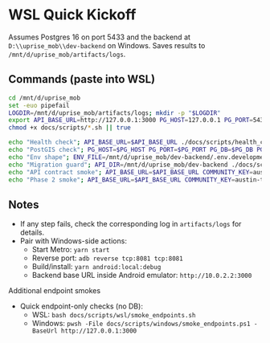 # WSL Quick Kickoff

Assumes Postgres 16 on port 5433 and the backend at `D:\\uprise_mob\\dev-backend` on Windows.
Saves results to `/mnt/d/uprise_mob/artifacts/logs`.

## Commands (paste into WSL)
```bash
cd /mnt/d/uprise_mob
set -euo pipefail
LOGDIR=/mnt/d/uprise_mob/artifacts/logs; mkdir -p "$LOGDIR"
export API_BASE_URL=http://127.0.0.1:3000 PG_HOST=127.0.0.1 PG_PORT=5433 PG_DB=uprise_dev PG_USER=uprise
chmod +x docs/scripts/*.sh || true

echo "Health check"; API_BASE_URL=$API_BASE_URL ./docs/scripts/health_checks.sh 2>&1 | tee "$LOGDIR/health_checks_wsl.log"
echo "PostGIS check"; PG_HOST=$PG_HOST PG_PORT=$PG_PORT PG_DB=$PG_DB PG_USER=$PG_USER ./docs/scripts/psql_postgis_check.sh 2>&1 | tee "$LOGDIR/psql_postgis_check_wsl.log"
echo "Env shape"; ENV_FILE=/mnt/d/uprise_mob/dev-backend/.env.development.local ./docs/scripts/env_shape_check.sh 2>&1 | tee "$LOGDIR/env_shape_check_wsl.log" || true
echo "Migration guard"; API_DIR=/mnt/d/uprise_mob/dev-backend ./docs/scripts/migration_guard.sh 2>&1 | tee "$LOGDIR/migration_guard_wsl.log"
echo "API contract smoke"; API_BASE_URL=$API_BASE_URL COMMUNITY_KEY=austin-texas-hip-hop ./docs/scripts/api_contract_check.sh 2>&1 | tee "$LOGDIR/api_contract_check_wsl.log" || true
echo "Phase 2 smoke"; API_BASE_URL=$API_BASE_URL COMMUNITY_KEY=austin-texas-hip-hop ./docs/scripts/phase2_smoke.sh 2>&1 | tee "$LOGDIR/phase2_smoke_wsl.log"
```

## Notes
- If any step fails, check the corresponding log in `artifacts/logs` for details.
- Pair with Windows-side actions:
  - Start Metro: `yarn start`
  - Reverse port: `adb reverse tcp:8081 tcp:8081`
  - Build/install: `yarn android:local:debug`
  - Backend base URL inside Android emulator: `http://10.0.2.2:3000`

Additional endpoint smokes
- Quick endpoint-only checks (no DB):
  - WSL: `bash docs/scripts/wsl/smoke_endpoints.sh`
  - Windows: `pwsh -File docs/scripts/windows/smoke_endpoints.ps1 -BaseUrl http://127.0.0.1:3000`
